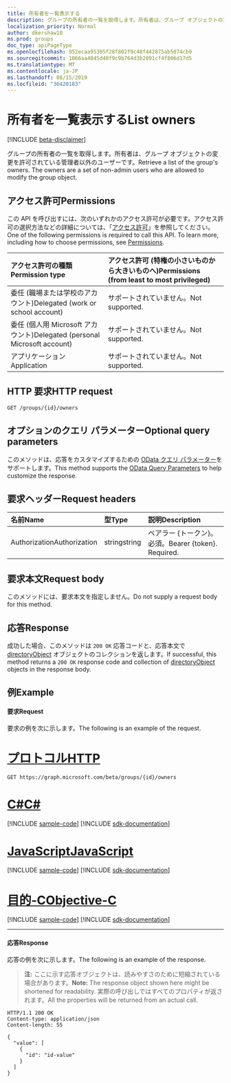 ```yaml
---
title: 所有者を一覧表示する
description: グループの所有者の一覧を取得します。所有者は、グループ オブジェクトの変更を許可されている管理者以外のユーザーです。
localization_priority: Normal
author: dkershaw10
ms.prod: groups
doc_type: apiPageType
ms.openlocfilehash: 952ecaa95305f28f802f9c48f442875ab5074cb9
ms.sourcegitcommit: 1066aa4045d48f9c9b764d3b2891cf4f806d17d5
ms.translationtype: MT
ms.contentlocale: ja-JP
ms.lasthandoff: 08/15/2019
ms.locfileid: "36420183"
---
```

# <a name="list-owners"></a><span data-ttu-id="ba9b6-104">所有者を一覧表示する</span><span class="sxs-lookup"><span data-stu-id="ba9b6-104">List owners</span></span>

[!INCLUDE [beta-disclaimer](../../includes/beta-disclaimer.md)]

<span data-ttu-id="ba9b6-p102">グループの所有者の一覧を取得します。所有者は、グループ オブジェクトの変更を許可されている管理者以外のユーザーです。</span><span class="sxs-lookup"><span data-stu-id="ba9b6-p102">Retrieve a list of the group's owners. The owners are a set of non-admin users who are allowed to modify the group object.</span></span>

## <a name="permissions"></a><span data-ttu-id="ba9b6-107">アクセス許可</span><span class="sxs-lookup"><span data-stu-id="ba9b6-107">Permissions</span></span>
<span data-ttu-id="ba9b6-p103">この API を呼び出すには、次のいずれかのアクセス許可が必要です。アクセス許可の選択方法などの詳細については、「[アクセス許可](/graph/permissions-reference)」を参照してください。</span><span class="sxs-lookup"><span data-stu-id="ba9b6-p103">One of the following permissions is required to call this API. To learn more, including how to choose permissions, see [Permissions](/graph/permissions-reference).</span></span>

|<span data-ttu-id="ba9b6-110">アクセス許可の種類</span><span class="sxs-lookup"><span data-stu-id="ba9b6-110">Permission type</span></span>      | <span data-ttu-id="ba9b6-111">アクセス許可 (特権の小さいものから大きいものへ)</span><span class="sxs-lookup"><span data-stu-id="ba9b6-111">Permissions (from least to most privileged)</span></span>              |
|:--------------------|:---------------------------------------------------------|
|<span data-ttu-id="ba9b6-112">委任 (職場または学校のアカウント)</span><span class="sxs-lookup"><span data-stu-id="ba9b6-112">Delegated (work or school account)</span></span> | <span data-ttu-id="ba9b6-113">サポートされていません。</span><span class="sxs-lookup"><span data-stu-id="ba9b6-113">Not supported.</span></span>    |
|<span data-ttu-id="ba9b6-114">委任 (個人用 Microsoft アカウント)</span><span class="sxs-lookup"><span data-stu-id="ba9b6-114">Delegated (personal Microsoft account)</span></span> | <span data-ttu-id="ba9b6-115">サポートされていません。</span><span class="sxs-lookup"><span data-stu-id="ba9b6-115">Not supported.</span></span>    |
|<span data-ttu-id="ba9b6-116">アプリケーション</span><span class="sxs-lookup"><span data-stu-id="ba9b6-116">Application</span></span> | <span data-ttu-id="ba9b6-117">サポートされていません。</span><span class="sxs-lookup"><span data-stu-id="ba9b6-117">Not supported.</span></span> |

## <a name="http-request"></a><span data-ttu-id="ba9b6-118">HTTP 要求</span><span class="sxs-lookup"><span data-stu-id="ba9b6-118">HTTP request</span></span>
<!-- { "blockType": "ignored" } -->
```http
GET /groups/{id}/owners
```

## <a name="optional-query-parameters"></a><span data-ttu-id="ba9b6-119">オプションのクエリ パラメーター</span><span class="sxs-lookup"><span data-stu-id="ba9b6-119">Optional query parameters</span></span>
<span data-ttu-id="ba9b6-120">このメソッドは、応答をカスタマイズするための [OData クエリ パラメーター](/graph/query-parameters)をサポートします。</span><span class="sxs-lookup"><span data-stu-id="ba9b6-120">This method supports the [OData Query Parameters](/graph/query-parameters) to help customize the response.</span></span>

## <a name="request-headers"></a><span data-ttu-id="ba9b6-121">要求ヘッダー</span><span class="sxs-lookup"><span data-stu-id="ba9b6-121">Request headers</span></span>
| <span data-ttu-id="ba9b6-122">名前</span><span class="sxs-lookup"><span data-stu-id="ba9b6-122">Name</span></span>       | <span data-ttu-id="ba9b6-123">型</span><span class="sxs-lookup"><span data-stu-id="ba9b6-123">Type</span></span> | <span data-ttu-id="ba9b6-124">説明</span><span class="sxs-lookup"><span data-stu-id="ba9b6-124">Description</span></span>|
|:-----------|:------|:----------|
| <span data-ttu-id="ba9b6-125">Authorization</span><span class="sxs-lookup"><span data-stu-id="ba9b6-125">Authorization</span></span>  | <span data-ttu-id="ba9b6-126">string</span><span class="sxs-lookup"><span data-stu-id="ba9b6-126">string</span></span>  | <span data-ttu-id="ba9b6-p104">ベアラー {トークン}。必須。</span><span class="sxs-lookup"><span data-stu-id="ba9b6-p104">Bearer {token}. Required.</span></span> |

## <a name="request-body"></a><span data-ttu-id="ba9b6-129">要求本文</span><span class="sxs-lookup"><span data-stu-id="ba9b6-129">Request body</span></span>
<span data-ttu-id="ba9b6-130">このメソッドには、要求本文を指定しません。</span><span class="sxs-lookup"><span data-stu-id="ba9b6-130">Do not supply a request body for this method.</span></span>

## <a name="response"></a><span data-ttu-id="ba9b6-131">応答</span><span class="sxs-lookup"><span data-stu-id="ba9b6-131">Response</span></span>
<span data-ttu-id="ba9b6-132">成功した場合、このメソッドは `200 OK` 応答コードと、応答本文で [directoryObject](../resources/directoryobject.md) オブジェクトのコレクションを返します。</span><span class="sxs-lookup"><span data-stu-id="ba9b6-132">If successful, this method returns a `200 OK` response code and collection of [directoryObject](../resources/directoryobject.md) objects in the response body.</span></span>

## <a name="example"></a><span data-ttu-id="ba9b6-133">例</span><span class="sxs-lookup"><span data-stu-id="ba9b6-133">Example</span></span>
#### <a name="request"></a><span data-ttu-id="ba9b6-134">要求</span><span class="sxs-lookup"><span data-stu-id="ba9b6-134">Request</span></span>
<span data-ttu-id="ba9b6-135">要求の例を次に示します。</span><span class="sxs-lookup"><span data-stu-id="ba9b6-135">The following is an example of the request.</span></span>

# <a name="httptabhttp"></a>[<span data-ttu-id="ba9b6-136">プロトコル</span><span class="sxs-lookup"><span data-stu-id="ba9b6-136">HTTP</span></span>](#tab/http)
<!-- {
  "blockType": "request",
  "name": "group_get_owners"
}-->
```http
GET https://graph.microsoft.com/beta/groups/{id}/owners
```
# <a name="ctabcsharp"></a>[<span data-ttu-id="ba9b6-137">C#</span><span class="sxs-lookup"><span data-stu-id="ba9b6-137">C#</span></span>](#tab/csharp)
[!INCLUDE [sample-code](../includes/snippets/csharp/group-get-owners-csharp-snippets.md)]
[!INCLUDE [sdk-documentation](../includes/snippets/snippets-sdk-documentation-link.md)]

# <a name="javascripttabjavascript"></a>[<span data-ttu-id="ba9b6-138">JavaScript</span><span class="sxs-lookup"><span data-stu-id="ba9b6-138">JavaScript</span></span>](#tab/javascript)
[!INCLUDE [sample-code](../includes/snippets/javascript/group-get-owners-javascript-snippets.md)]
[!INCLUDE [sdk-documentation](../includes/snippets/snippets-sdk-documentation-link.md)]

# <a name="objective-ctabobjc"></a>[<span data-ttu-id="ba9b6-139">目的-C</span><span class="sxs-lookup"><span data-stu-id="ba9b6-139">Objective-C</span></span>](#tab/objc)
[!INCLUDE [sample-code](../includes/snippets/objc/group-get-owners-objc-snippets.md)]
[!INCLUDE [sdk-documentation](../includes/snippets/snippets-sdk-documentation-link.md)]

---


#### <a name="response"></a><span data-ttu-id="ba9b6-140">応答</span><span class="sxs-lookup"><span data-stu-id="ba9b6-140">Response</span></span>
<span data-ttu-id="ba9b6-141">応答の例を次に示します。</span><span class="sxs-lookup"><span data-stu-id="ba9b6-141">The following is an example of the response.</span></span>
><span data-ttu-id="ba9b6-142">**注:** ここに示す応答オブジェクトは、読みやすさのために短縮されている場合があります。</span><span class="sxs-lookup"><span data-stu-id="ba9b6-142">**Note:** The response object shown here might be shortened for readability.</span></span> <span data-ttu-id="ba9b6-143">実際の呼び出しではすべてのプロパティが返されます。</span><span class="sxs-lookup"><span data-stu-id="ba9b6-143">All the properties will be returned from an actual call.</span></span>
<!-- {
  "blockType": "response",
  "truncated": true,
  "@odata.type": "microsoft.graph.directoryObject",
  "isCollection": true
} -->
```http
HTTP/1.1 200 OK
Content-type: application/json
Content-length: 55

{
  "value": [
    {
      "id": "id-value"
    }
  ]
}
```

<!-- uuid: 8fcb5dbc-d5aa-4681-8e31-b001d5168d79
2015-10-25 14:57:30 UTC -->
<!--
{
  "type": "#page.annotation",
  "description": "List owners",
  "keywords": "",
  "section": "documentation",
  "tocPath": "",
  "suppressions": [
  ]
}
-->
